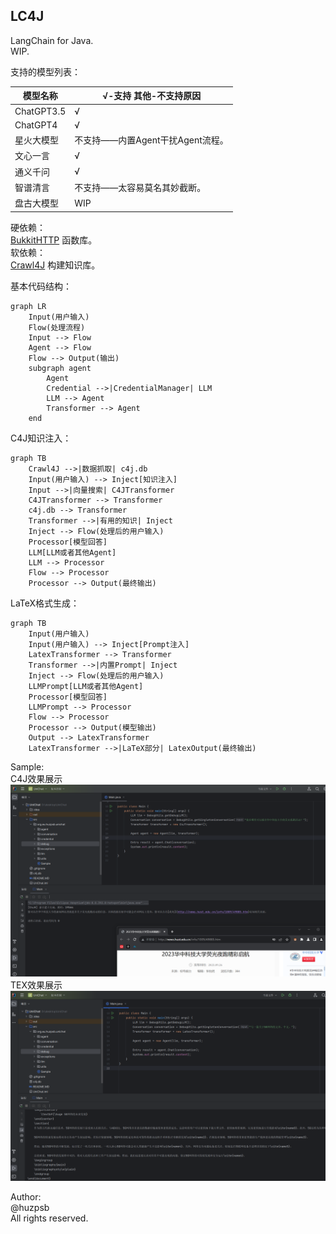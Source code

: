 LC4J
--
LangChain for Java.  
WIP.

支持的模型列表：

| 模型名称       | √-支持 其他-不支持原因          |
|------------|------------------------|
| ChatGPT3.5 | √                      |
| ChatGPT4   | √                      |
| 星火大模型      | 不支持——内置Agent干扰Agent流程。 |
| 文心一言       | √                      |
| 通义千问       | √                      |
| 智谱清言       | 不支持——太容易莫名其妙截断。        |
| 盘古大模型      | WIP                    |

硬依赖：  
[BukkitHTTP](https://github.com/BukkitHTTP/BukkitHTTP) 函数库。  
软依赖：  
[Crawl4J](https://github.com/huzpsb/crawl4j) 构建知识库。

基本代码结构：

```mermaid
graph LR
    Input(用户输入)
    Flow(处理流程)
    Input --> Flow
    Agent --> Flow
    Flow --> Output(输出)
    subgraph agent
        Agent
        Credential -->|CredentialManager| LLM
        LLM --> Agent
        Transformer --> Agent
    end    
```

C4J知识注入：

```mermaid
graph TB
    Crawl4J -->|数据抓取| c4j.db
    Input(用户输入) --> Inject[知识注入]
    Input -->|向量搜索| C4JTransformer
    C4JTransformer --> Transformer
    c4j.db --> Transformer
    Transformer -->|有用的知识| Inject
    Inject --> Flow(处理后的用户输入)
    Processor[模型回答]
    LLM[LLM或者其他Agent]
    LLM --> Processor
    Flow --> Processor
    Processor --> Output(最终输出)
```

LaTeX格式生成：

```mermaid
graph TB
    Input(用户输入)
    Input(用户输入) --> Inject[Prompt注入]
    LatexTransformer --> Transformer
    Transformer -->|内置Prompt| Inject
    Inject --> Flow(处理后的用户输入)
    LLMPrompt[LLM或者其他Agent]
    Processor[模型回答]
    LLMPrompt --> Processor
    Flow --> Processor
    Processor --> Output(模型输出)
    Output --> LatexTransformer
    LatexTransformer -->|LaTeX部分| LatexOutput(最终输出)
```

Sample:  
C4J效果展示
![C4J](pic\C4J.png)
TEX效果展示
![LaTeX](pic\TEX.png)

Author:  
@huzpsb  
All rights reserved.
